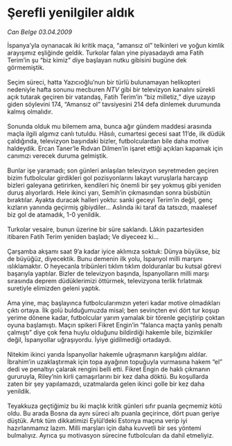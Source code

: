 # Şerefli yenilgiler aldık

*Can Belge 03.04.2009*

<div class="taraf_structure_2col_1zq">
<div class="margen_n">



 <p>İspanya’yla oynanacak iki kritik maça, “amansız ol” telkinleri ve yoğun kimlik arayışımız eşliğinde geldik. Turkolar falan yine piyasadaydı ama Fatih Terim’in şu “biz kimiz” diye başlayan nutku gibisini bugüne dek görmemiştik. <br/><br/>Seçim süreci, hatta Yazıcıoğlu’nun bir türlü bulunamayan helikopteri nedeniyle hafta sonunu mecburen <i>NTV</i> gibi bir televizyon kanalını sürekli açık tutarak geçiren bir vatandaş, Fatih Terim’in “biz milletiz,” diye uzayıp giden söylevini 174, “Amansız ol” tavsiyesini 214 defa dinlemek durumunda kalmış olmalıdır. <br/><br/>Sonunda olduk mu bilemem ama, bunca ağır gündem maddesi arasında maçla ilgili algımız canlı tutuldu. Hâsılı, cumartesi gecesi saat 11’de, ilk düdük çaldığında, televizyon başındaki bizler, futbolculardan bile daha motive haldeydik. Ercan Taner’le Rıdvan Dilmen’in işaret ettiği açıkları kapamak için canımızı verecek duruma gelmiştik. <br/><br/>Bunlar işe yaramadı; son günleri anlaşılan televizyon seyretmeden geçiren bizim futbolcular girdikleri gol pozisyonlarını lakayt vuruşlarla harcayıp bizleri galeyana getirirken, kendileri hiç önemli bir şey yokmuş gibi yeniden duruş alıyorlardı. Hele ikinci yarı, Semih’in çıkmasından sonra büsbütün bıraktılar. Ayakta duracak halleri yoktu: sanki geceyi Terim’in değil, genç kızların yanında geçirmiş gibiydiler... Aslında iki taraf da tatsızdı, maalesef biz gol de atamadık, 1-0 yenildik. <br/><br/>Turkolar vesaire, bunun üzerine bir süre saklandı. Lâkin pazartesiden itibaren Fatih Terim yeniden başladı; Ve diyeceez ki... <br/><br/>Çarşamba akşamı saat 9’a kadar iyice aklımıza soktuk: Dünya büyükse, biz de büyüğüz, diyecektik. Bunu demenin ilk yolu, İspanyol milli marşını ıslıklamaktır. O heyecanla tribünleri tıklım tıklım dolduranlar bu kutsal görevi başarıyla yaptılar. Bizler de televizyon başında, İspanyolların milli marşı sırasında deprem düdüklerimizi öttürmek, televizyona terlik fırlatmak suretiyle elimizden geleni yaptık. <br/><br/>Ama yine, maç başlayınca futbolcularımızın yeteri kadar motive olmadıkları çıktı ortaya. İlk golü bulduğumuzda misal; ben sevinçten evi dört tur koşup yerime dönene kadar, futbolcular yarım yamalak bir törenle geçiştirip çoktan oyuna başlamıştı. Maçın spikeri Fikret Engin’in “falanca maçta yanlış penaltı çalmıştı” diye çok fena huylu olduğunu bildirdiği hakemle bile, bizimkiler değil, İspanyollar uğraşıyordu. İyiye gidilmediği ortadaydı. <br/><br/>Nitekim ikinci yarıda İspanyollar hakemle uğraşmanın karşılığını aldılar. İbrahim’in uzaklaştırmak için topa ayağının topuğuyla vurmasına hakem “el” dedi ve penaltıyı çalarak rengini belli etti. Fikret Engin de haklı çıkmanın gururuyla, Riley’nin kirli çamaşırlarını bir kez daha döktü. Bu koşullarda zaten bir şey yapılamazdı, uzatmalarda gelen ikinci golle bir kez daha yenildik. <br/><br/>Teyakkuza geçtiğimiz bu iki maçlık kritik günleri sıfır puanla geçmemiz kötü oldu. Bu arada Bosna da aynı süreci altı puanla geçirince, dört puan geriye düştük. Artık tüm dikkatimizi Eylül’deki Estonya maçına verip iyi hazırlanmamız lazım. Milli marşları için daha kuvvetli bir ses yöntemi bulmalıyız. Ayrıca şu motivasyon sürecine futbolcuları da dahil etmeliyiz.</p>

<br/>


<div id="taraf_not">
</div>

</div>


</div>

